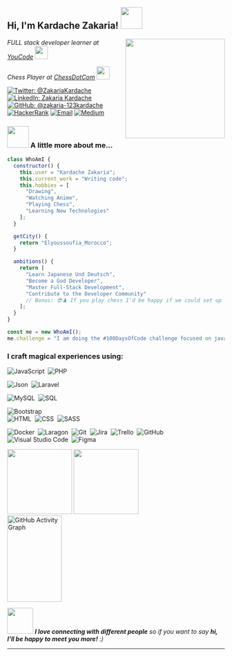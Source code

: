 <h2> Hi, I'm Kardache Zakaria! <img src="" width="50"></h2>
<img align='right' src="https://drive.google.com/uc?export=view&id=1dKj6Cjf3LUQ6fIHkgOwzU46X6M-UQTmG" width="230">
<p>
  <em>
    FULL stack developer learner at <a href="https://www.youcode.ma/">YouCode</a>
    <img src="https://media.giphy.com/media/fYSnHlufseco8Fh93Z/giphy.gif" width="30">
  </em>
</p>
<p>
  <em>
    Chess Player at <a href="https://www.chess.com/member/zackkardasch">ChessDotCom</a>
    <img src="https://media2.giphy.com/media/v1.Y2lkPTc5MGI3NjExOGUxdWV6OXdrMnd1M3o2Z3UzaHphYmppaHN2b29hMzE5ZXAwaTJieCZlcD12MV9pbnRlcm5hbF9naWZfYnlfaWQmY3Q9Zw/l2Sq7dbRe7aVioZfG/giphy.gif" width="30">
  </em>
</p>

[![Twitter: @ZakariaKardache](https://img.shields.io/twitter/follow/ZakariaKardache?style=social)](https://twitter.com/ZakariaKardache)
[![LinkedIn: Zakaria Kardache](https://img.shields.io/badge/LinkedIn-Zakaria_Kardache-blue)](https://www.linkedin.com/in/zakaria-kardache-59339a21a/)
[![GitHub: @zakaria-123kardache](https://img.shields.io/github/followers/zakaria-123kardache?style=social)](https://github.com/zakaria-123kardache)
[![HackerRank](https://img.shields.io/badge/HackerRank-2EC866?style=for-the-badge&logo=hackerrank&logoColor=white)](https://www.hackerrank.com/profile/kardasch)
[![Email](https://img.shields.io/badge/Email-D14836?style=for-the-badge&logo=gmail&logoColor=white)](mailto:kardachezakaria45@example.com)
[![Medium](https://img.shields.io/badge/Medium-12100E?style=for-the-badge&logo=medium&logoColor=white)](https://medium.com/@kardasch)


### <img src="https://media.giphy.com/media/3o7TKsrf5eUMpdl0py/giphy.gif" width="50"> A little more about me...  


```javascript
class WhoAmI {
  constructor() {
    this.user = "Kardache Zakaria";
    this.current_work = "Writing code";
    this.hobbies = [
      "Drawing",
      "Watching Anime",
      "Playing Chess",
      "Learning New Technologies"
    ];
  }

  getCity() {
    return "Elyoussoufia_Morocco";
  }

  ambitions() {
    return [
      "Learn Japanese Und Deutsch",
      "Become a God Developer",
      "Master Full-Stack Development",
      "Contribute to the Developer Community"
      // Bonus: 😎♟️ If you play chess I’d be happy if we could set up a game ;)
    ];
  }
}

const me = new WhoAmI();
me.challenge = "I am doing the #100DaysOfCode challenge focused on javascript and php";

```


### I craft **magical** experiences using:


![JavaScript](https://img.shields.io/badge/-JavaScript-05122A?style=flat&logo=javascript&logoColor=white)&nbsp;
![PHP](https://img.shields.io/badge/PHP-777BB4?style=for-the-badge&logo=php&logoColor=white)&nbsp;

![Json](https://img.shields.io/badge/-Json-05122A?style=flat&logo=json)&nbsp;
![Laravel](https://img.shields.io/badge/Laravel-FF2D20?style=for-the-badge&logo=laravel&logoColor=white)&nbsp;

![MySQL](https://img.shields.io/badge/MySQL-00000F?style=for-the-badge&logo=mysql&logoColor=white)&nbsp;
![SQL](https://img.shields.io/badge/SQL-4479A1?style=for-the-badge&logo=sql&logoColor=white)&nbsp;

![Bootstrap](https://img.shields.io/badge/-Bootstrap-05122A?style=flat&logo=bootstrap&logoColor=563D7C)\
![HTML](	https://img.shields.io/badge/HTML5-E34F26?style=for-the-badge&logo=html5&logoColor=white)&nbsp;
![CSS](https://img.shields.io/badge/CSS3-1572B6?style=for-the-badge&logo=css3&logoColor=white)&nbsp;
![SASS](	https://img.shields.io/badge/Sass-CC6699?style=for-the-badge&logo=sass&logoColor=white)&nbsp;

![Docker](https://img.shields.io/badge/Docker-2CA5E0?style=for-the-badge&logo=docker&logoColor=white)&nbsp;
![Laragon](https://img.shields.io/badge/Laragon-0E83CD?style=for-the-badge&logo=laragon&logoColor=white)&nbsp;
![Git](https://img.shields.io/badge/-Git-05122A?style=flat&logo=git)&nbsp;
![Jira](https://img.shields.io/badge/-Jira-05122A?style=flat&logo=jira)&nbsp;
![Trello](https://img.shields.io/badge/-Trello-05122A?style=flat&logo=trello)&nbsp;
![GitHub](https://img.shields.io/badge/-GitHub-05122A?style=flat&logo=github)&nbsp;
![Visual Studio Code](https://img.shields.io/badge/-Visual%20Studio%20Code-05122A?style=flat&logo=visual-studio-code&logoColor=007ACC)&nbsp;
![Figma](https://img.shields.io/badge/Figma-F24E1E?style=for-the-badge&logo=figma&logoColor=white)&nbsp;



<div align="center">



<div align="left">
<a>
  <img src="https://github-readme-stats.vercel.app/api?username=zakaria-123kardache&theme=tokyonight&show_icons=true" height=150 />
</a>
<a>
  <img src="https://github-readme-stats.vercel.app/api/top-langs/?username=zakaria-123kardache&langs_count=5&theme=tokyonight" height=150 />
</a>
<br>
<a>
<img src="https://github-readme-activity-graph.vercel.app/graph?username=zakaria-123kardache&theme=rogue" width="50%" height="200" alt="GitHub Activity Graph"/>
</a>
</div>
</div>


<img src="https://media.giphy.com/media/LnQjpWaON8nhr21vNW/giphy.gif" width="60"> <em><b>I love connecting with different people</b> so if you want to say <b>hi, I'll be happy to meet you more!</b> :)</em>

---
